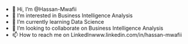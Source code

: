 - 👋 Hi, I’m @Hassan-Mwafii
- 👀 I’m interested in Business Intelligence Analysis
- 🌱 I’m currently learning Data Science
- 💞️ I’m looking to collaborate on Business Intelligence Analysis
- 📫 How to reach me on LinkedInwww.linkedin.com/in/hassan-mwafii

<!---
Hassan-Mwafii/Hassan-Mwafii is a ✨ special ✨ repository because its `README.md` (this file) appears on your GitHub profile.
You can click the Preview link to take a look at your changes.
--->
